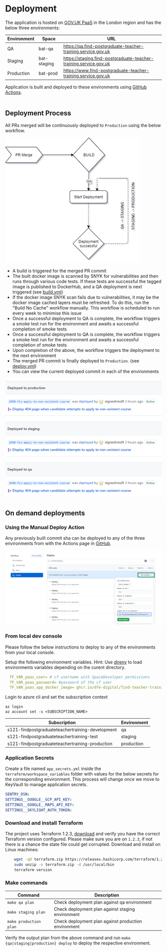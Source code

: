 # Deployment

The application is hosted on [GOV.UK PaaS](https://login.london.cloud.service.gov.uk) in the London region and has the below three environments:

| Environment   | Space       | URL |
| ------------- | ------------|---- |
| QA            | bat-qa      | https://qa.find-postgraduate-teacher-training.service.gov.uk       |
| Staging       | bat-staging | https://staging.find-postgraduate-teacher-training.service.gov.uk  |
| Production    | bat-prod    | https://www.find-postgraduate-teacher-training.service.gov.uk      |

Application is built and deployed to these environments using [GitHub Actions](https://github.com/DFE-Digital/find-teacher-training/actions).
<br/>
<br/>

## Deployment Process
All PRs merged will be continuously deployed to `Production` using the below workflow.

![Deployment Process](./deploy-workflow.png "GitHub Actions Workflow")

- A build is triggered for the merged PR commit
- The built docker image is scanned by SNYK for vulnerabilities and then runs through various code tests. If these tests are successful the tagged image is published to DockerHub, and a QA deployment is next triggered (see [build.yml](/.github/workflows/build.yml))
- If the docker image SNYK scan fails due to vulnerabilities, it may be the docker image cached layers must be refreshed. To do this, run the "Build No Cache" workflow manually. This workflow is scheduled to run every week to minimise this issue
- Once a successful deployment to QA is complete, the workflow triggers a smoke test run for the environment and awaits a successful completion of smoke tests
- Once a successful deployment to QA is complete, the workflow triggers a smoke test run for the environment and awaits a successful completion of smoke tests
- Upon completion of the above, the workflow triggers the deployment to the next environment
- The merged PR commit is finally deployed to `Production`. (see [deploy.yml](/.github/workflows/deploy.yml))
- You can view the current deployed commit in each of the environments

<a href="https://github.com/DFE-Digital/find-teacher-training/deployments">![Environments](./deployments.png "GitHub Actions Workflow")</a>

## On demand deployments

### Using the Manual Deploy Action
Any previously built commit sha can be deployed to any of the three environments from with the Actions page in [GitHub](https://github.com/DFE-Digital/find-teacher-training/actions?query=workflow%3ADeploy).

<a href="https://github.com/DFE-Digital/find-teacher-training/actions?query=workflow%3ADeploy">![Deploy](./manual_deploy.png "Deploy Workflow")</a>


### From local dev console
Please follow the below instructions to deploy to any of the environments from your local console.

Setup the following environment variables. Hint: Use [direnv](https://direnv.net) to load environments variables depending on the curent directory.
```yml
  TF_VAR_paas_user= # cf username with SpaceDeveloper permissions
  TF_VAR_paas_password= #password of the cf user
  TF_VAR_paas_app_docker_image= ghcr.io/dfe-digital/find-teacher-training:${COMMIT_SHA}
```
Login to azure cli and set the subscription context

```
az login
az account set -s <SUBSCRIPTION_NAME>
```
|  Subscription          | Environment |
| ---------------------- | ------------|
| s121-findpostgraduateteachertraining-development | qa                |
| s121-findpostgraduateteachertraining-test        | staging           |
| s121-findpostgraduateteachertraining-production  | production        |

### Application Secrets
Create a file named `app_secrets.yml` inside the `terraform/workspace_variables` folder with values for the below secrets for the corresponding environment.
This process will change once we move to KeyVault to manage application secrets.
```yml
SENTRY_DSN:
SETTINGS__GOOGLE__GCP_API_KEY:
SETTINGS__GOOGLE__MAPS_API_KEY:
SETTINGS__SKYLIGHT_AUTH_TOKEN:
```
### Download and install Terraform
The project uses Terraform 1.2.3, [download](https://www.terraform.io/downloads.html) and verify you have the correct Terraform version configured.
Please make sure you are on `1.2.3`, if not there is a chance the state file could get corrupted.
Download and install on Linux machines:
```sh
	wget -qO terraform.zip https://releases.hashicorp.com/terraform/1.2.3/terraform_1.2.3_linux_amd64.zip
	sudo unzip -o terraform.zip -d /usr/local/bin
	terraform version
```
### Make commands

|  Command               | Description |
| ---------------------- | ------------|
| `make qa plan`         | Check deployment plan against qa environment                |
| `make staging plan`    | Check deployment plan against staging environment           |
| `make production plan` | Check deployment plan against production environment        |

Verify the output plan from the above command and run `make {qa|staging|production} deploy` to deploy the respective environment.
